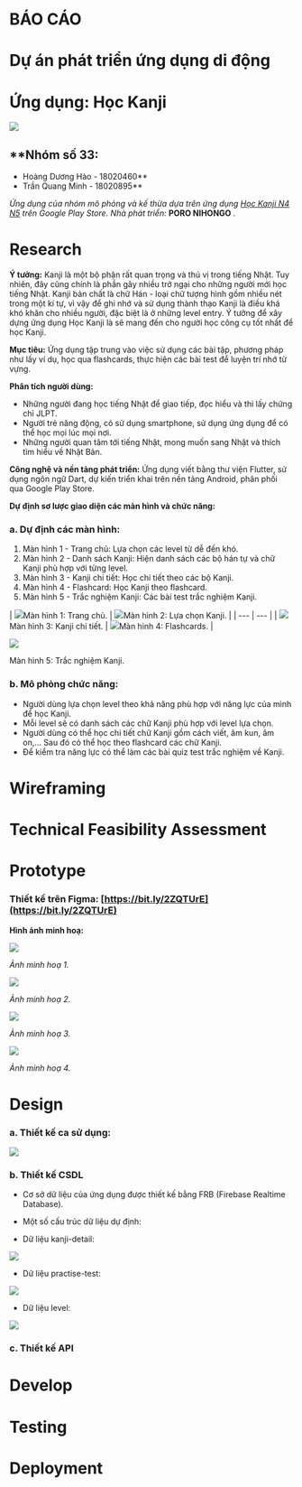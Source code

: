 # **BÁO CÁO**

# **Dự án phát triển ứng dụng di động**

# **Ứng dụng: Học Kanji**

![](RackMultipart20200925-4-a545qp_html_14e8ec1002630d73.png)

## **Nhóm số 33:
 - Hoàng Dương Hào - 18020460**
 - Trần Quang Minh - 18020895**

_Ứng dụng của nhóm mô phỏng và kế thừa dựa trên ứng dụng_ [_Học Kanji N4 N5_](https://play.google.com/store/apps/details?id=com.porolingo.kanji45) _trên Google Play Store. Nhà phát triển:_ **PORO NIHONGO** _._

#

# Research

**Ý tưởng:** Kanji là một bộ phận rất quan trọng và thú vị trong tiếng Nhật. Tuy nhiên, đây cũng chính là phần gây nhiều trở ngại cho những người mới học tiếng Nhật. Kanji bản chất là chữ Hán - loại chữ tượng hình gồm nhiều nét trong một kí tự, vì vậy để ghi nhớ và sử dụng thành thạo Kanji là điều khá khó khăn cho nhiều người, đặc biệt là ở những level entry. Ý tưởng để xây dựng ứng dụng Học Kanji là sẽ mang đến cho người học công cụ tốt nhất để học Kanji.

**Mục tiêu:** Ứng dụng tập trung vào việc sử dụng các bài tập, phương pháp như lấy ví dụ, học qua flashcards, thực hiện các bài test để luyện trí nhớ từ vựng.

**Phân tích người dùng:**

- Những người đang học tiếng Nhật để giao tiếp, đọc hiểu và thi lấy chứng chỉ JLPT.
- Người trẻ năng động, có sử dụng smartphone, sử dụng ứng dụng để có thể học mọi lúc mọi nơi.
- Những người quan tâm tới tiếng Nhật, mong muốn sang Nhật và thích tìm hiểu về Nhật Bản.

**Công nghệ và nền tảng phát triển:** Ứng dụng viết bằng thư viện Flutter, sử dụng ngôn ngữ Dart, dự kiến triển khai trên nền tảng Android, phân phối qua Google Play Store.

**Dự định sơ lược giao diện các màn hình và chức năng:**

### a. Dự định các màn hình:

1. Màn hình 1 - Trang chủ: Lựa chọn các level từ dễ đến khó.
2. Màn hình 2 - Danh sách Kanji: Hiện danh sách các bộ hán tự và chữ Kanji phù hợp với từng level.
3. Màn hình 3 - Kanji chi tiết: Học chi tiết theo các bộ Kanji.
4. Màn hình 4 - Flashcard: Học Kanji theo flashcard.
5. Màn hình 5 - Trắc nghiệm Kanji: Các bài test trắc nghiệm Kanji.

| ![](RackMultipart20200925-4-a545qp_html_dfd7a1549ba057ff.png)Màn hình 1: Trang chủ.
 | ![](RackMultipart20200925-4-a545qp_html_cf239375c69ee4e.png)Màn hình 2: Lựa chọn Kanji. |
| --- | --- |
| ![](RackMultipart20200925-4-a545qp_html_8c691d129d468f7d.png)Màn hình 3: Kanji chi tiết. | ![](RackMultipart20200925-4-a545qp_html_8854b4f1135a4d47.png)Màn hình 4: Flashcards. |

![](RackMultipart20200925-4-a545qp_html_9389a003ee6a4a7a.png)

Màn hình 5: Trắc nghiệm Kanji.

### b. Mô phỏng chức năng:

- Người dùng lựa chọn level theo khả năng phù hợp với năng lực của mình để học Kanji.
- Mỗi level sẽ có danh sách các chữ Kanji phù hợp với level lựa chọn.
- Người dùng có thể học chi tiết chữ Kanji gồm cách viết, âm kun, âm on,... Sau đó có thể học theo flashcard các chữ Kanji.
- Để kiểm tra năng lực có thể làm các bài quiz test trắc nghiệm về Kanji.

# Wireframing

# Technical Feasibility Assessment

# Prototype

### Thiết kế trên Figma: [https://bit.ly/2ZQTUrE](https://bit.ly/2ZQTUrE)

**Hình ảnh minh hoạ:**

![](RackMultipart20200925-4-a545qp_html_96333f5330d59ee9.png)

_Ảnh minh hoạ 1._

![](RackMultipart20200925-4-a545qp_html_50330e1c0c96af9c.png)

_Ảnh minh hoạ 2._

![](RackMultipart20200925-4-a545qp_html_7351fd636e65c3b1.png)

_Ảnh minh hoạ 3._

![](RackMultipart20200925-4-a545qp_html_dfba9944c9cc85b8.png)

_Ảnh minh hoạ 4._

#


#


# Design

### a. Thiết kế ca sử dụng:

![](RackMultipart20200925-4-a545qp_html_811231adbb72ed80.png)

### b. Thiết kế CSDL

- Cơ sở dữ liệu của ứng dụng được thiết kế bằng FRB (Firebase Realtime Database).
- Một số cấu trúc dữ liệu dự định:

- Dữ liệu kanji-detail:

![](RackMultipart20200925-4-a545qp_html_7459d752f89ea23c.png)

- Dữ liệu practise-test:

![](RackMultipart20200925-4-a545qp_html_9fce13464a1983f6.png)

- Dữ liệu level:

![](RackMultipart20200925-4-a545qp_html_cc10c4d50c3a0b85.png)

### c. Thiết kế API

# Develop

# Testing

# Deployment
